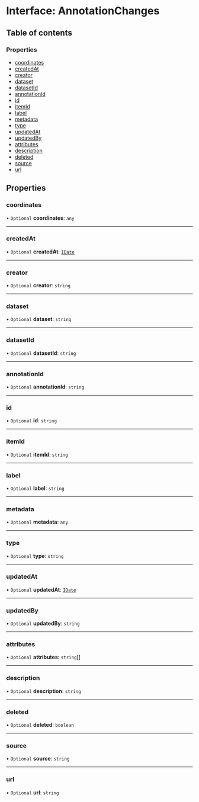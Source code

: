 # Interface: AnnotationChanges

## Table of contents

### Properties

- [coordinates](AnnotationChanges.md#coordinates)
- [createdAt](AnnotationChanges.md#createdat)
- [creator](AnnotationChanges.md#creator)
- [dataset](AnnotationChanges.md#dataset)
- [datasetId](AnnotationChanges.md#datasetid)
- [annotationId](AnnotationChanges.md#annotationid)
- [id](AnnotationChanges.md#id)
- [itemId](AnnotationChanges.md#itemid)
- [label](AnnotationChanges.md#label)
- [metadata](AnnotationChanges.md#metadata)
- [type](AnnotationChanges.md#type)
- [updatedAt](AnnotationChanges.md#updatedat)
- [updatedBy](AnnotationChanges.md#updatedby)
- [attributes](AnnotationChanges.md#attributes)
- [description](AnnotationChanges.md#description)
- [deleted](AnnotationChanges.md#deleted)
- [source](AnnotationChanges.md#source)
- [url](AnnotationChanges.md#url)

## Properties

### coordinates

• `Optional` **coordinates**: `any`

___

### createdAt

• `Optional` **createdAt**: [`IDate`](../modules.md#idate)

___

### creator

• `Optional` **creator**: `string`

___

### dataset

• `Optional` **dataset**: `string`

___

### datasetId

• `Optional` **datasetId**: `string`

___

### annotationId

• `Optional` **annotationId**: `string`

___

### id

• `Optional` **id**: `string`

___

### itemId

• `Optional` **itemId**: `string`

___

### label

• `Optional` **label**: `string`

___

### metadata

• `Optional` **metadata**: `any`

___

### type

• `Optional` **type**: `string`

___

### updatedAt

• `Optional` **updatedAt**: [`IDate`](../modules.md#idate)

___

### updatedBy

• `Optional` **updatedBy**: `string`

___

### attributes

• `Optional` **attributes**: `string`[]

___

### description

• `Optional` **description**: `string`

___

### deleted

• `Optional` **deleted**: `boolean`

___

### source

• `Optional` **source**: `string`

___

### url

• `Optional` **url**: `string`
